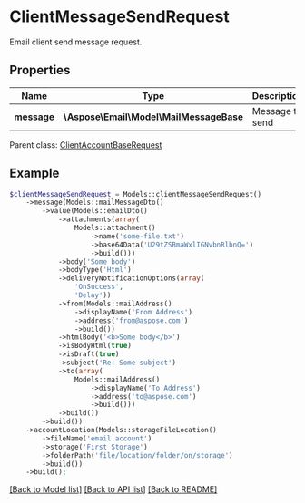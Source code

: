 # ClientMessageSendRequest

Email client send message request.

## Properties
Name | Type | Description | Notes
---- | ---- | ----------- | -----
**message** | [**\Aspose\Email\Model\MailMessageBase**](MailMessageBase.md) | Message to send | 

 Parent class: [ClientAccountBaseRequest](ClientAccountBaseRequest.md)


## Example
```php
$clientMessageSendRequest = Models::clientMessageSendRequest()
    ->message(Models::mailMessageDto()
        ->value(Models::emailDto()
            ->attachments(array(
                Models::attachment()
                    ->name('some-file.txt')
                    ->base64Data('U29tZSBmaWxlIGNvbnRlbnQ=')
                    ->build()))
            ->body('Some body')
            ->bodyType('Html')
            ->deliveryNotificationOptions(array(
                'OnSuccess',
                'Delay'))
            ->from(Models::mailAddress()
                ->displayName('From Address')
                ->address('from@aspose.com')
                ->build())
            ->htmlBody('<b>Some body</b>')
            ->isBodyHtml(true)
            ->isDraft(true)
            ->subject('Re: Some subject')
            ->to(array(
                Models::mailAddress()
                    ->displayName('To Address')
                    ->address('to@aspose.com')
                    ->build()))
            ->build())
        ->build())
    ->accountLocation(Models::storageFileLocation()
        ->fileName('email.account')
        ->storage('First Storage')
        ->folderPath('file/location/folder/on/storage')
        ->build())
    ->build();
```


[[Back to Model list]](README.md#documentation-for-models) [[Back to API list]](README.md#documentation-for-api-endpoints) [[Back to README]](README.md)

